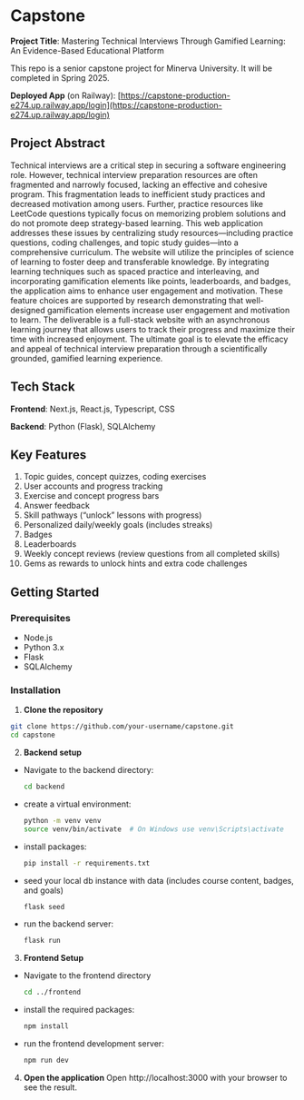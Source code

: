 # Capstone

**Project Title**: Mastering Technical Interviews Through Gamified Learning: An Evidence-Based Educational Platform

This repo is a senior capstone project for Minerva University. It will be completed in Spring 2025.

**Deployed App** (on Railway): [https://capstone-production-e274.up.railway.app/login](https://capstone-production-e274.up.railway.app/login)

## Project Abstract

Technical interviews are a critical step in securing a software engineering role. However, technical interview preparation resources are often fragmented and narrowly focused, lacking an effective and cohesive program. This fragmentation leads to inefficient study practices and decreased motivation among users. Further, practice resources like LeetCode questions typically focus on memorizing problem solutions and do not promote deep strategy-based learning. This web application addresses these issues by centralizing study resources—including practice questions, coding challenges, and topic study guides—into a comprehensive curriculum. The website will utilize the principles of science of learning to foster deep and transferable knowledge. By integrating learning techniques such as spaced practice and interleaving, and incorporating gamification elements like points, leaderboards, and badges, the application aims to enhance user engagement and motivation. These feature choices are supported by research demonstrating that well-designed gamification elements increase user engagement and motivation to learn. The deliverable is a full-stack website with an asynchronous learning journey that allows users to track their progress and maximize their time with increased enjoyment. The ultimate goal is to elevate the efficacy and appeal of technical interview preparation through a scientifically grounded, gamified learning experience.

## Tech Stack

**Frontend**: Next.js, React.js, Typescript, CSS

**Backend**: Python (Flask), SQLAlchemy

## Key Features

1. Topic guides, concept quizzes, coding exercises
2. User accounts and progress tracking
3. Exercise and concept progress bars
4. Answer feedback
5. Skill pathways (“unlock” lessons with progress)
6. Personalized daily/weekly goals (includes streaks)
7. Badges
8. Leaderboards
9. Weekly concept reviews (review questions from all completed skills)
10. Gems as rewards to unlock hints and extra code challenges

## Getting Started

### Prerequisites

- Node.js
- Python 3.x
- Flask
- SQLAlchemy

### Installation

1. **Clone the repository**

  ```bash
  git clone https://github.com/your-username/capstone.git
  cd capstone
  ```

2. **Backend setup**

- Navigate to the backend directory:

  ```bash
  cd backend
  ```

- create a virtual environment:

  ```bash
  python -m venv venv
  source venv/bin/activate  # On Windows use venv\Scripts\activate
  ```

- install packages:

  ```bash
  pip install -r requirements.txt
  ```

- seed your local db instance with data (includes course content, badges, and goals)

  ```bash
  flask seed
  ```

- run the backend server:
  ```bash
  flask run
  ```

3. **Frontend Setup**

- Navigate to the frontend directory

  ```bash
  cd ../frontend
  ```

- install the required packages:

  ```bash
  npm install
  ```

- run the frontend development server:

  ```bash
  npm run dev
  ```

4. **Open the application**
   Open http://localhost:3000 with your browser to see the result.
